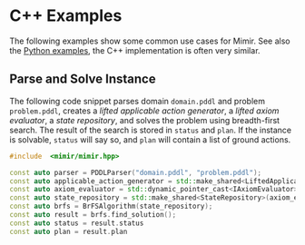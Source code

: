 <!-- EXAMPLE NEEDS TO BE UPDATED -->

# C++ Examples

The following examples show some common use cases for Mimir.
See also the [Python examples](EXAMPLES_PYTHON.md), the C++ implementation is often very similar.

## Parse and Solve Instance

The following code snippet parses domain `domain.pddl` and problem `problem.pddl`, creates a _lifted applicable action generator_, a _lifted axiom evaluator_, a _state repository_, and solves the problem using breadth-first search.
The result of the search is stored in `status` and `plan`.
If the instance is solvable, `status` will say so, and `plan` will contain a list of ground actions.

```cpp
#include  <mimir/mimir.hpp>

const auto parser = PDDLParser("domain.pddl", "problem.pddl");
const auto applicable_action_generator = std::make_shared<LiftedApplicableActionGenerator>(parser.get_problem(), parser.get_pddl_repositories());
const auto axiom_evaluator = std::dynamic_pointer_cast<IAxiomEvaluator>(std::make_shared<LiftedAxiomEvaluator>(parser.get_problem(), parser.get_pddl_repositories()));
const auto state_repository = std::make_shared<StateRepository>(axiom_evaluator);
const auto brfs = BrFSAlgorithm(state_repository);
const auto result = brfs.find_solution();
const auto status = result.status
const auto plan = result.plan
```
